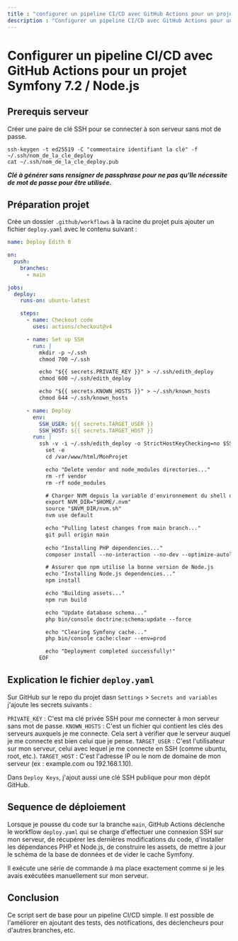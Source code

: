 ```yaml
---
title : "configurer un pipeline CI/CD avec GitHub Actions pour un projet Symfony 7.2"
description : "Configurer un pipeline CI/CD avec GitHub Actions pour un projet Symfony 7.2 et Node.js"
---
```


# Configurer un pipeline CI/CD avec GitHub Actions pour un projet Symfony 7.2 / Node.js

## Prerequis serveur

Créer une paire de clé SSH pour se connecter à son serveur sans mot de passe.

```shell
ssh-keygen -t ed25519 -C "commentaire identifiant la clé" -f ~/.ssh/nom_de_la_cle_deploy
cat ~/.ssh/nom_de_la_cle_deploy.pub
```

***Clé à générer sans rensigner de passphrase pour ne pas qu'lle nécessite de mot de passe pour être utilisée.***


## Préparation projet

Crée un dossier `.github/workflows` à la racine du projet puis ajouter un fichier `deploy.yaml` avec le contenu suivant :

```yaml
name: Deploy Edith 0

on:
  push:
    branches:
      - main

jobs:
  deploy:
    runs-on: ubuntu-latest

    steps:
      - name: Checkout code
        uses: actions/checkout@v4

      - name: Set up SSH
        run: |
          mkdir -p ~/.ssh
          chmod 700 ~/.ssh

          echo "${{ secrets.PRIVATE_KEY }}" > ~/.ssh/edith_deploy
          chmod 600 ~/.ssh/edith_deploy

          echo "${{ secrets.KNOWN_HOSTS }}" > ~/.ssh/known_hosts
          chmod 644 ~/.ssh/known_hosts

      - name: Deploy
        env:
          SSH_USER: ${{ secrets.TARGET_USER }}
          SSH_HOST: ${{ secrets.TARGET_HOST }}
        run: |
          ssh -v -i ~/.ssh/edith_deploy -o StrictHostKeyChecking=no $SSH_USER@$SSH_HOST << 'EOF'
            set -e
            cd /var/www/html/MonProjet

            echo "Delete vendor and node_modules directories..."
            rm -rf vendor
            rm -rf node_modules

            # Charger NVM depuis la variable d'environnement du shell du serveur (si non ça marche pas)
            export NVM_DIR="$HOME/.nvm"
            source "$NVM_DIR/nvm.sh"
            nvm use default  

            echo "Pulling latest changes from main branch..."
            git pull origin main
            
            echo "Installing PHP dependencies..."
            composer install --no-interaction --no-dev --optimize-autoloader

            # Assurer que npm utilise la bonne version de Node.js
            echo "Installing Node.js dependencies..."
            npm install 

            echo "Building assets..."
            npm run build

            echo "Update database schema..."
            php bin/console doctrine:schema:update --force

            echo "Clearing Symfony cache..."
            php bin/console cache:clear --env=prod

            echo "Deployment completed successfully!"
          EOF
```

## Explication le fichier `deploy.yaml`

Sur GitHub sur le repo du projet dasn `Settings` > `Secrets and variables` j'ajoute les secrets suivants :

`PRIVATE_KEY` : C'est ma clé privée SSH pour me connecter à mon serveur sans mot de passe.
`KNOWN_HOSTS` : C'est un fichier qui contient les clés des serveurs auxquels je me connecte. Cela sert à vérifier que le serveur auquel je me connecte est bien celui que je pense.
`TARGET_USER` : C'est l'utilisateur sur mon serveur, celui avec lequel je me connecte en SSH (comme ubuntu, root, etc.).
`TARGET_HOST` : C'est l'adresse IP ou le nom de domaine de mon serveur (ex : example.com ou 192.168.1.10).

Dans `Deploy Keys`, j'ajout aussi une clé SSH publique pour mon dépôt GitHub.

## Sequence de déploiement

Lorsque je pousse du code sur la branche `main`, GitHub Actions déclenche le workflow `deploy.yaml` qui se charge d'effectuer une connexion SSH sur mon serveur, de récupérer les dernières modifications du code, d'installer les dépendances PHP et Node.js, de construire les assets, de mettre à jour le schéma de la base de données et de vider le cache Symfony.

Il exécute une série de commande à ma place exactement comme si je les avais exécutées manuellement sur mon serveur.

## Conclusion

Ce script sert de base pour un pipeline CI/CD simple. Il est possible de l'améliorer en ajoutant des tests, des notifications, des déclencheurs pour d'autres branches, etc.
